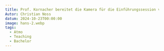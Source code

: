 ```yaml
---
title: Prof. Kornacher bereitet die Kamera für die Einführungssession vor.
Autor: Christian Noss
datum: 2024-10-23T00:00:00
image: hans-2.webp
tags:
  - Atmo
  - Teaching
  - Bachelor
---
```

